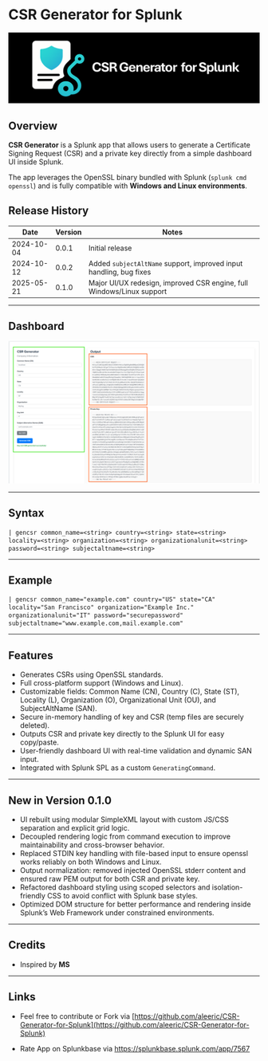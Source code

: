 # CSR Generator for Splunk

![](appserver/static/images/banner.png)

## Overview

**CSR Generator** is a Splunk app that allows users to generate a Certificate Signing Request (CSR) and a private key directly from a simple dashboard UI inside Splunk. 

The app leverages the OpenSSL binary bundled with Splunk (`splunk cmd openssl`) and is fully compatible with **Windows and Linux environments**.



## Release History

| Date       | Version | Notes                                                                 |
|------------|---------|-----------------------------------------------------------------------|
| 2024-10-04 | 0.0.1   | Initial release                                                       |
| 2024-10-12 | 0.0.2   | Added `subjectAltName` support, improved input handling, bug fixes    |
| 2025-05-21 | 0.1.0   | Major UI/UX redesign, improved CSR engine, full Windows/Linux support |

---

## Dashboard

![](appserver/static/images/view.png)

---

## Syntax

```spl
| gencsr common_name=<string> country=<string> state=<string> locality=<string> organization=<string> organizationalunit=<string> password=<string> subjectaltname=<string>
```

---

## Example

```spl
| gencsr common_name="example.com" country="US" state="CA" locality="San Francisco" organization="Example Inc." organizationalunit="IT" password="securepassword" subjectaltname="www.example.com,mail.example.com"
```

---

## Features

- Generates CSRs using OpenSSL standards.
- Full cross-platform support (Windows and Linux).
- Customizable fields: Common Name (CN), Country (C), State (ST), Locality (L), Organization (O), Organizational Unit (OU), and SubjectAltName (SAN).
- Secure in-memory handling of key and CSR (temp files are securely deleted).
- Outputs CSR and private key directly to the Splunk UI for easy copy/paste.
- User-friendly dashboard UI with real-time validation and dynamic SAN input.
- Integrated with Splunk SPL as a custom `GeneratingCommand`.

---

## New in Version 0.1.0

- UI rebuilt using modular SimpleXML layout with custom JS/CSS separation and explicit grid logic.
- Decoupled rendering logic from command execution to improve maintainability and cross-browser behavior.
- Replaced STDIN key handling with file-based input to ensure openssl works reliably on both Windows and Linux.
- Output normalization: removed injected OpenSSL stderr content and ensured raw PEM output for both CSR and private key.
- Refactored dashboard styling using scoped selectors and isolation-friendly CSS to avoid conflict with Splunk base styles.
- Optimized DOM structure for better performance and rendering inside Splunk’s Web Framework under constrained environments.

---

## Credits

- Inspired by **MS**

---

## Links

- Feel free to contribute or Fork via [https://github.com/aleeric/CSR-Generator-for-Splunk](https://github.com/aleeric/CSR-Generator-for-Splunk)

- Rate App on Splunkbase via https://splunkbase.splunk.com/app/7567

